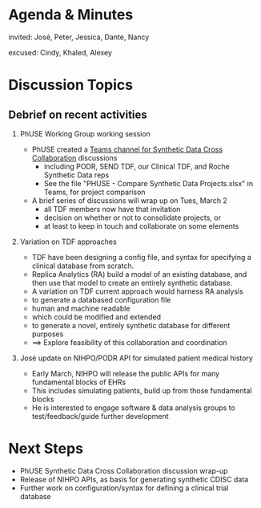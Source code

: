 # Agenda & Minutes

invited: José, Peter, Jessica, Dante, Nancy

excused: Cindy, Khaled, Alexey

# Discussion Topics

## Debrief on recent activities

1. PhUSE Working Group working session
   * PhUSE created a [Teams channel for Synthetic Data Cross Collaboration](https://teams.microsoft.com/l/channel/19%3ae503c714e0094501a0cf640a0ef33ab2%40thread.tacv2/Synthetic%2520Data%2520Cross%2520Collab?groupId=889726b0-fa9b-496e-8a17-7237e9d8cecb&tenantId=2e09e1c5-5c3d-4bca-97c4-573a5695f550) discussions
     * including PODR, SEND TDF, our Clinical TDF, and Roche Synthetic Data reps
     * See the file "PHUSE - Compare Synthetic Data Projects.xlsx" in Teams, for project comparison
   * A brief series of discussions will wrap up on Tues, March 2
     * all TDF members now have that invitation
     * decision on whether or not to consolidate projects, or
     * at least to keep in touch and collaborate on some elements

2. Variation on TDF approaches
   * TDF have been designing a config file, and syntax for specifying a clinical database from scratch.
   * Replica Analytics (RA) build a model of an existing database, and then use that model to create an entirely synthetic database.
   * A variation on TDF current approach would harness RA analysis
   * to generate a databased configuration file
   * human and machine readable
   * which could be modified and extended
   * to generate a novel, entirely synthetic database for different purposes
   * ==> Explore feasibility of this collaboration and coordination

3. José update on NIHPO/PODR API for simulated patient medical history
   * Early March, NIHPO will release the public APIs for many fundamental blocks of EHRs
   * This includes simulating patients, build up from those fundamental blocks
   * He is interested to engage software & data analysis groups to test/feedback/guide further development

# Next Steps
* PhUSE Synthetic Data Cross Collaboration discussion wrap-up
* Release of NIHPO APIs, as basis for generating synthetic CDISC data
* Further work on configuration/syntax for defining a clinical trial database

